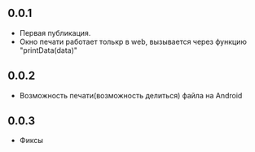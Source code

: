 ## 0.0.1

* Первая публикация.
* Окно печати работает толькр в web,
вызывается через функцию "printData(data)"

## 0.0.2
* Возможность печати(возможность делиться) файла на Android

## 0.0.3
* Фиксы
